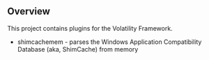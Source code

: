 ## Overview

This project contains plugins for the Volatility Framework.

* shimcachemem - parses the Windows Application Compatibility Database (aka, ShimCache) from memory
